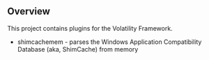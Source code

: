 ## Overview

This project contains plugins for the Volatility Framework.

* shimcachemem - parses the Windows Application Compatibility Database (aka, ShimCache) from memory
